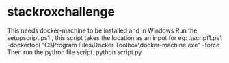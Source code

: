 # stackroxchallenge
This needs docker-machine to be installed and in Windows
Run the setupscript.ps1 , this script takes the location as an input 
for eg:
 .\script1.ps1 -dockertool "C:\Program Files\Docker Toolbox\docker-machine.exe" -force
Then run the python file script.
 python script.py